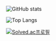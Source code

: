 ![GitHub stats](https://github-readme-stats.vercel.app/api?username=HoKyoung-Kim&show_icons=true&theme=gruvbox_light )

![Top Langs](https://github-readme-stats.vercel.app/api/top-langs/?username=HoKyoung-Kim)

[![Solved.ac프로필](http://mazassumnida.wtf/api/v2/generate_badge?boj={rlaghtl2})](https://solved.ac/{rlaghtl2})

<!---
HoKyoung-Kim/HoKyoung-Kim is a ✨ special ✨ repository because its `README.md` (this file) appears on your GitHub profile.
You can click the Preview link to take a look at your changes.
--->
